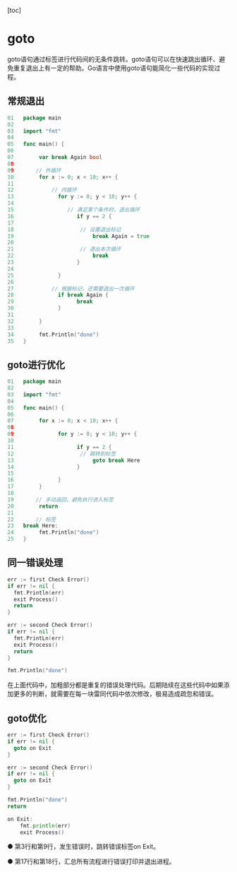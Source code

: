 [toc]

# goto

goto语句通过标签进行代码间的无条件跳转。goto语句可以在快速跳出循环、避免重复退出上有一定的帮助。Go语言中使用goto语句能简化一些代码的实现过程。



## 常规退出

```go
01   package main
02
03   import "fmt"
04
05   func main() {
06
07        var break Again bool
08
09       // 外循环
10        for x := 0; x < 10; x++ {
11
12            // 内循环
13              for y := 0; y < 10; y++ {
14
15                 // 满足某个条件时，退出循环
16                    if y == 2 {
17
18                     // 设置退出标记
19                         break Again = true
20
21                     // 退出本次循环
22                         break
23                    }
24
25              }
26
27            // 根据标记，还需要退出一次循环
28              if break Again {
29                    break
30              }
31
32        }
33
34        fmt.Println("done")
35   }
```



## goto进行优化

```go
01   package main
02
03   import "fmt"
04
05   func main() {
06
07        for x := 0; x < 10; x++ {
08
09              for y := 0; y < 10; y++ {
10
11                    if y == 2 {
12                     // 跳转到标签
13                         goto break Here
14                    }
15
16              }
17        }
18
19       // 手动返回，避免执行进入标签
20        return
21
22       // 标签
23   break Here:
24        fmt.Println("done")
25   }
```



## 同一错误处理

```go
err := first Check Error()
if err != nil {
  fmt.Println(err)
  exit Process()
  return
}

err := second Check Error()
if err != nil {
  fmt.PrintLn(err)
  exit Process()
  return
}

fmt.Println("done")
```

在上面代码中，加粗部分都是重复的错误处理代码。后期陆续在这些代码中如果添加更多的判断，就需要在每一块雷同代码中依次修改，极易造成疏忽和错误。

## goto优化

```go
err := first Check Error()
if err != nil {
  goto on Exit
}

err := second Check Error()
if err != nil {
  goto on Exit
}

fmt.Println("done")
return

on Exit:
	fmt.println(err)
	exit Process()
```

● 第3行和第9行，发生错误时，跳转错误标签on Exit。

● 第17行和第18行，汇总所有流程进行错误打印并退出进程。
